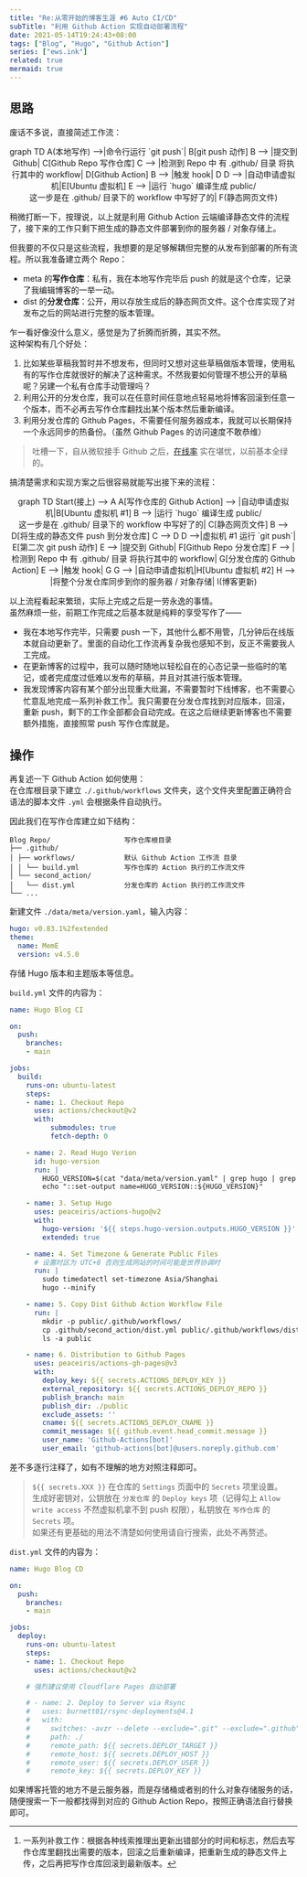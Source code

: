 ```yaml
---
title: "Re:从零开始的博客生涯 #6 Auto CI/CD"
subTitle: "利用 Github Action 实现自动部署流程"
date: 2021-05-14T19:24:43+08:00
tags: ["Blog", "Hugo", "Github Action"]
series: ["ews.ink"]
related: true
mermaid: true
---
```


## 思路

废话不多说，直接简述工作流：  

<div class="mermaid" align="center">
graph TD
A(本地写作) -->|命令行运行 `git push`| B[git push 动作]
B --> |提交到 Github| C[Github Repo 写作仓库]
C --> |检测到 Repo 中 有 .github/ 目录 将执行其中的 workflow| D[Github Action]
B --> |触发 hook| D
D --> |自动申请虚拟机|E[Ubuntu 虚拟机]
E --> |运行 `hugo` 编译生成 public/ <br /> 这一步是在 .github/ 目录下的 workflow 中写好了的| F(静态网页文件)
</div>

稍微打断一下，按理说，以上就是利用 Github Action 云端编译静态文件的流程了，接下来的工作只剩下把生成的静态文件部署到你的服务器 / 对象存储上。  

但我要的不仅只是这些流程，我想要的是足够解耦但完整的从发布到部署的所有流程。所以我准备建立两个 Repo：  

* meta 的**写作仓库**：私有，我在本地写作完毕后 push 的就是这个仓库，记录了我编辑博客的一举一动。  
* dist 的**分发仓库**：公开，用以存放生成后的静态网页文件。这个仓库实现了对发布之后的网站进行完整的版本管理。  

乍一看好像没什么意义，感觉是为了折腾而折腾，其实不然。  
这种架构有几个好处：  

1. 比如某些草稿我暂时并不想发布，但同时又想对这些草稿做版本管理，使用私有的写作仓库就很好的解决了这种需求。不然我要如何管理不想公开的草稿呢？另建一个私有仓库手动管理吗？
2. 利用公开的分发仓库，我可以在任意时间任意地点轻易地将博客回滚到任意一个版本，而不必再去写作仓库翻找出某个版本然后重新编译。
3. 利用分发仓库的 Github Pages，不需要任何服务器成本，我就可以长期保持一个永远同步的热备份。（虽然 Github Pages 的访问速度不敢恭维）

> 吐槽一下，自从微软接手 Github 之后，[在线率](https://www.githubstatus.com/) 实在堪忧，以前基本全绿的。

搞清楚需求和实现方案之后很容易就能写出接下来的流程：

<div class="mermaid" align="center">
graph TD
Start(接上) --> A
A[写作仓库的 Github Action] --> |自动申请虚拟机|B[Ubuntu 虚拟机 #1]
B --> |运行 `hugo` 编译生成 public/ <br /> 这一步是在 .github/ 目录下的 workflow 中写好了的| C[静态网页文件]
B --> D[将生成的静态文件 push 到分发仓库]
C --> D
D -->|虚拟机 #1 运行 `git push`| E[第二次 git push 动作]
E --> |提交到 Github| F[Github Repo 分发仓库]
F --> |检测到 Repo 中 有 .github/ 目录 将执行其中的 workflow| G[分发仓库的 Github Action]
E --> |触发 hook| G
G --> |自动申请虚拟机|H[Ubuntu 虚拟机 #2]
H --> |将整个分发仓库同步到你的服务器 / 对象存储| I(博客更新)
</div>

以上流程看起来繁琐，实际上完成之后是一劳永逸的事情。  
虽然麻烦一些，前期工作完成之后基本就是纯粹的享受写作了——  
* 我在本地写作完毕，只需要 push 一下，其他什么都不用管，几分钟后在线版本就自动更新了。里面的自动化工作流再复杂我也感知不到，反正不需要我人工完成。  
* 在更新博客的过程中，我可以随时随地以轻松自在的心态记录一些临时的笔记，或者完成度过低难以发布的草稿，并且对其进行版本管理。  
* 我发现博客内容有某个部分出现重大纰漏，不需要暂时下线博客，也不需要心忙意乱地完成一系列补救工作[^1]。我只需要在分发仓库找到对应版本，回滚，重新 push，剩下的工作全部都会自动完成。在这之后继续更新博客也不需要额外措施，直接照常 push 写作仓库就是。  

## 操作

再复述一下 Github Action 如何使用：  
在仓库根目录下建立 `./.github/workflows` 文件夹，这个文件夹里配置正确符合语法的脚本文件 `.yml` 会根据条件自动执行。  

因此我们在写作仓库建立如下结构：  
```
Blog Repo/                  写作仓库根目录
├── .github/
│ ├── workflows/            默认 Github Action 工作流 目录
│ │ └── build.yml           写作仓库的 Action 执行的工作流文件
│ └── second_action/
│   └── dist.yml            分发仓库的 Action 执行的工作流文件
└── ...
```

新建文件 `./data/meta/version.yaml`，输入内容：  
```yaml
hugo: v0.83.1%2fextended
theme:
  name: MemE
  version: v4.5.0
```

存储 Hugo 版本和主题版本等信息。  

`build.yml` 文件的内容为：
```yml
name: Hugo Blog CI

on:
  push:
    branches:
    - main

jobs:
  build:
    runs-on: ubuntu-latest
    steps:
    - name: 1. Checkout Repo
      uses: actions/checkout@v2
      with:
          submodules: true
          fetch-depth: 0

    - name: 2. Read Hugo Verion
      id: hugo-version
      run: |
        HUGO_VERSION=$(cat "data/meta/version.yaml" | grep hugo | grep -v '#' | awk '{print $2}' | sed 's/%2f.*$//g' | sed 's/v//g')
        echo "::set-output name=HUGO_VERSION::${HUGO_VERSION}"

    - name: 3. Setup Hugo
      uses: peaceiris/actions-hugo@v2
      with:
        hugo-version: '${{ steps.hugo-version.outputs.HUGO_VERSION }}'
        extended: true

    - name: 4. Set Timezone & Generate Public Files
      # 设置时区为 UTC+8 否则生成网站的时间可能是世界协调时
      run: |
        sudo timedatectl set-timezone Asia/Shanghai
        hugo --minify

    - name: 5. Copy Dist Github Action Workflow File
      run: |
        mkdir -p public/.github/workflows/
        cp .github/second_action/dist.yml public/.github/workflows/dist.yml
        ls -a public

    - name: 6. Distribution to Github Pages
      uses: peaceiris/actions-gh-pages@v3
      with:
        deploy_key: ${{ secrets.ACTIONS_DEPLOY_KEY }}
        external_repository: ${{ secrets.ACTIONS_DEPLOY_REPO }}
        publish_branch: main
        publish_dir: ./public
        exclude_assets: ''
        cname: ${{ secrets.ACTIONS_DEPLOY_CNAME }}
        commit_message: ${{ github.event.head_commit.message }}
        user_name: 'Github-Actions[bot]'
        user_email: 'github-actions[bot]@users.noreply.github.com'
```

差不多逐行注释了，如有不理解的地方对照注释即可。  

> `${{ secrets.XXX }}` 在仓库的 `Settings` 页面中的 `Secrets` 项里设置。  
> 生成好密钥对，公钥放在 `分发仓库` 的 `Deploy keys` 项（记得勾上 `Allow write access` 不然虚拟机拿不到 push 权限），私钥放在 `写作仓库` 的 `Secrets` 项。  
> 如果还有更基础的用法不清楚如何使用请自行搜索，此处不再赘述。  

`dist.yml` 文件的内容为：  
```yml
name: Hugo Blog CD

on:
  push:
    branches:
    - main

jobs:
  deploy:
    runs-on: ubuntu-latest
    steps:
    - name: 1. Checkout Repo
      uses: actions/checkout@v2

    # 强烈建议使用 Cloudflare Pages 自动部署

    # - name: 2. Deploy to Server via Rsync
    #   uses: burnett01/rsync-deployments@4.1
    #   with:
    #     switches: -avzr --delete --exclude=".git" --exclude=".github" --exclude="CNAME" --exclude=".well-known"
    #     path: ./
    #     remote_path: ${{ secrets.DEPLOY_TARGET }}
    #     remote_host: ${{ secrets.DEPLOY_HOST }}
    #     remote_user: ${{ secrets.DEPLOY_USER }}
    #     remote_key: ${{ secrets.DEPLOY_KEY }}
```

如果博客托管的地方不是云服务器，而是存储桶或者别的什么对象存储服务的话，随便搜索一下一般都找得到对应的 Github Action Repo，按照正确语法自行替换即可。  

[^1]: 一系列补救工作：根据各种线索推理出更新出错部分的时间和标志，然后去写作仓库里翻找出需要的版本，回滚之后重新编译，把重新生成的静态文件上传，之后再把写作仓库回滚到最新版本。  